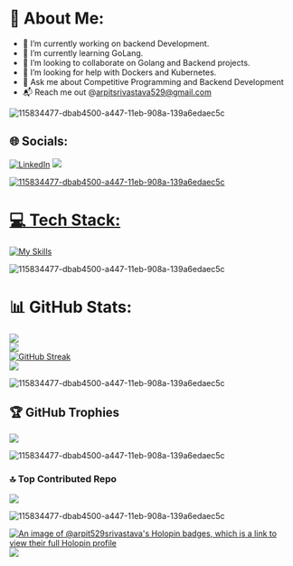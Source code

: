 # 💫 About Me:

- 🔭 I’m currently working on backend Development.
- 🌱 I’m currently learning GoLang.
- 👯 I’m looking to collaborate on Golang and Backend projects.
- 🤔 I’m looking for help with Dockers and Kubernetes.
- 💬 Ask me about Competitive Programming and Backend Development
- 📬 Reach me out @arpitsrivastava529@gmail.com

![115834477-dbab4500-a447-11eb-908a-139a6edaec5c](https://user-images.githubusercontent.com/105775899/235299569-e15e9b1c-09cc-492a-ad8e-cef25979d4d1.gif)

## 🌐 Socials:
[![LinkedIn](https://img.shields.io/badge/LinkedIn-%230A66C2.svg?style=for-the-badge&logo=linkedin&logoColor=white)](https://www.linkedin.com/in/arpitsrivastava529/) 
<a href="mailto:arpitsrivastava529@gmail.com">
    <img src="https://img.shields.io/badge/Gmail-333333?style=for-the-badge&logo=gmail&logoColor=red" />

![115834477-dbab4500-a447-11eb-908a-139a6edaec5c](https://user-images.githubusercontent.com/105775899/235299569-e15e9b1c-09cc-492a-ad8e-cef25979d4d1.gif)
# 💻 Tech Stack:
[![My Skills](https://skillicons.dev/icons?i=js,html,css,go,docker,mongodb,firebase,c,cpp,nodejs,kubernetes)](https://skillicons.dev)

![115834477-dbab4500-a447-11eb-908a-139a6edaec5c](https://user-images.githubusercontent.com/105775899/235299569-e15e9b1c-09cc-492a-ad8e-cef25979d4d1.gif)
# 📊 GitHub Stats:

![](http://github-profile-summary-cards.vercel.app/api/cards/profile-details?username=skysingh04&theme=monokai)</br>
![](https://github-readme-stats.vercel.app/api?username=arpit529srivastava&show_icons=true&theme=radical)<br/>
[![GitHub Streak](https://github-readme-streak-stats-salesp07.vercel.app?user=arpit529srivastava&theme=radical&border_radius=7&date_format=j%20M%5B%20Y%5D)](https://git.io/streak-stats)</br>
![](http://github-profile-summary-cards.vercel.app/api/cards/most-commit-language?username=arpit529srivastava&theme=monokai)

![115834477-dbab4500-a447-11eb-908a-139a6edaec5c](https://user-images.githubusercontent.com/105775899/235299569-e15e9b1c-09cc-492a-ad8e-cef25979d4d1.gif)

## 🏆 GitHub Trophies
![](https://github-profile-trophy.vercel.app/?username=Arpit529Srivastava&theme=radical&no-frame=false&no-bg=true&margin-w=4)

![115834477-dbab4500-a447-11eb-908a-139a6edaec5c](https://user-images.githubusercontent.com/105775899/235299569-e15e9b1c-09cc-492a-ad8e-cef25979d4d1.gif)

### 🔝 Top Contributed Repo
![](https://github-contributor-stats.vercel.app/api?username=Arpit529Srivastava&limit=5&theme=dark&combine_all_yearly_contributions=true)

![115834477-dbab4500-a447-11eb-908a-139a6edaec5c](https://user-images.githubusercontent.com/105775899/235299569-e15e9b1c-09cc-492a-ad8e-cef25979d4d1.gif)

[![An image of @arpit529srivastava's Holopin badges, which is a link to view their full Holopin profile](https://holopin.me/arpit529srivastava)](https://holopin.io/@arpit529srivastava)
[![](https://visitcount.itsvg.in/api?id=Arpit529Srivastava&icon=0&color=0)](https://visitcount.itsvg.in)
<!--[![committers.top badge](https://user-badge.committers.top/india_private/arpit529srivastava.svg)](https://user-badge.committers.top/india_private/arpit529srivastava) -->


